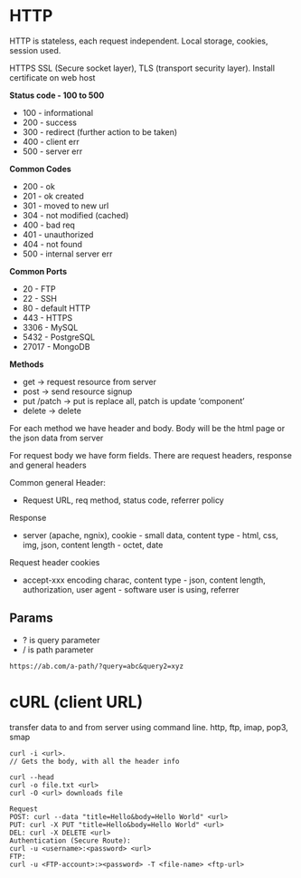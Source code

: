 # HTTP

HTTP is stateless, each request independent. Local storage, cookies, session used.

HTTPS
SSL (Secure socket layer), TLS (transport security layer). Install certificate on web host

**Status code - 100 to 500**

- 100 - informational
- 200 - success
- 300 - redirect (further action to be taken)
- 400 - client err
- 500 - server err

**Common Codes**

- 200 - ok
- 201 - ok created
- 301 - moved to new url
- 304 - not modified (cached)
- 400 - bad req
- 401 - unauthorized
- 404 - not found
- 500 - internal server err

**Common Ports**

- 20 - FTP
- 22 - SSH
- 80 - default HTTP
- 443 - HTTPS
- 3306 - MySQL
- 5432 - PostgreSQL
- 27017 - MongoDB

**Methods**

- get -> request resource from server
- post -> send resource signup
- put /patch -> put is replace all, patch is update ‘component’
- delete -> delete

For each method we have header and body. Body will be the html page or the json data from server

For request body we have form fields. There are request headers, response and general headers

Common general Header:

- Request URL, req method, status code, referrer policy

Response

- server (apache, ngnix), cookie - small data, content type - html, css, img, json, content length - octet, date

Request header cookies

- accept-xxx encoding charac, content type - json, content length, authorization, user agent - software user is using, referrer

## Params

- ? is query parameter
- / is path parameter

`https://ab.com/a-path/?query=abc&query2=xyz`

# cURL (client URL)

transfer data to and from server using command line. http, ftp, imap, pop3, smap

```
curl -i <url>.
// Gets the body, with all the header info

curl --head
curl -o file.txt <url>
curl -O <url> downloads file
```

```
Request
POST: curl --data "title=Hello&body=Hello World" <url>
PUT: curl -X PUT "title=Hello&body=Hello World" <url>
DEL: curl -X DELETE <url>
Authentication (Secure Route):
curl -u <username>:<password> <url>
FTP:
curl -u <FTP-account>:><password> -T <file-name> <ftp-url>
```
